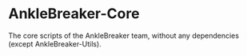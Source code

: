 # AnkleBreaker-Core
The core scripts of the AnkleBreaker team, without any dependencies (except AnkleBreaker-Utils).
